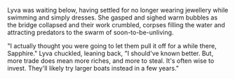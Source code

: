 Lyva was waiting below, having settled for no longer wearing jewellery while swimming and simply dresses. She gasped and sighed warm bubbles as the bridge collapsed and their work crumbled, corpses filling the water and attracting predators to the swarm of soon-to-be-unliving.    

"I actually thought you were going to let them pull it off for a while there, Sapphire." Lyva chuckled, leaning back, "I should've known better. But, more trade does mean more riches, and more to steal. It's often wise to invest. They'll likely try larger boats instead in a few years."